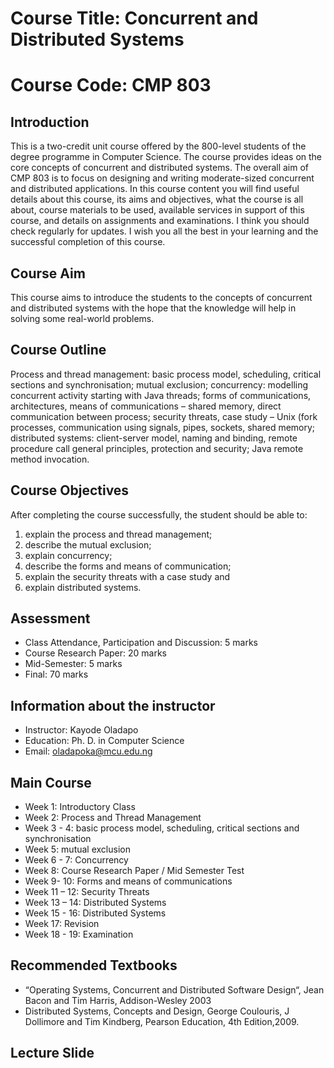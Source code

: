 # Course Title: Concurrent and Distributed Systems

# Course Code: CMP 803

## Introduction 
This is a two-credit unit course offered by the 800-level students of the degree programme in Computer Science. The course provides ideas on the core concepts of concurrent and distributed systems. 
The overall aim of CMP 803 is to focus on designing and writing moderate-sized concurrent and distributed applications. In this course content you will find useful details about this course, its aims and objectives, what the course is all about, course materials to be used, available services in support of this course, and details on assignments and examinations. I think you should check regularly for updates. I wish you all the best in your learning and the successful completion of this course.  


## Course Aim 
This course aims to introduce the students to the concepts of concurrent and distributed systems with the hope that the knowledge will help in solving some real-world problems. 


## Course Outline 
Process and thread management: basic process model, scheduling, critical sections and synchronisation; mutual exclusion; concurrency: modelling concurrent activity starting with Java threads; forms of communications, architectures, means of communications – shared memory, direct communication between process; security threats, case study – Unix (fork processes, communication using signals, pipes, sockets, shared memory; distributed systems: client-server model, naming and binding, remote procedure call general principles, protection and security; Java remote method invocation.


## Course Objectives 
After completing the course successfully, the student should be able to:
1. explain the process and thread management;
2. describe the mutual exclusion;
3. explain concurrency;
4. describe the forms and means of communication;
5. explain the security threats with a case study and
6. explain distributed systems.

## Assessment 
*	Class Attendance, Participation and Discussion: 	 5 marks 
*	Course Research Paper:				20 marks
*	Mid-Semester:					 5 marks 
*	Final:						70 marks

## Information about the instructor
*	Instructor: Kayode Oladapo
*	Education: Ph. D. in Computer Science
*	Email: oladapoka@mcu.edu.ng

## Main Course 
* Week 1: 	Introductory Class
* Week 2:	Process and Thread Management  
* Week 3 - 4: 	basic process model, scheduling, critical sections and synchronisation
* Week 5: 	mutual exclusion
* Week 6 - 7: 	 Concurrency 
* Week 8:	Course Research Paper / Mid Semester Test
* Week 9- 10: 	 Forms and means of communications 
* Week 11 – 12:	Security Threats 
* Week 13 – 14:	Distributed Systems
* Week 15 - 16:	Distributed Systems 
* Week 17:	Revision 
* Week 18 - 19:	Examination 


## Recommended Textbooks 
* “Operating Systems, Concurrent and Distributed Software Design“, Jean Bacon and Tim Harris, Addison-Wesley 2003
* Distributed Systems, Concepts and Design, George Coulouris, J Dollimore and Tim Kindberg, Pearson Education, 4th Edition,2009.

## Lecture Slide
